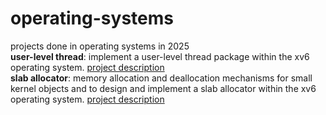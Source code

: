# operating-systems
projects done in operating systems in 2025  
**user-level thread**: implement a user-level thread package within the xv6 operating system. [project description](./mp1/MP1_2025.pdf)  
**slab allocator**: memory allocation and deallocation mechanisms for small kernel objects and to design and implement a slab allocator within the xv6 operating system. [project description](./mp2/doc/mp2-spec.pdf)
